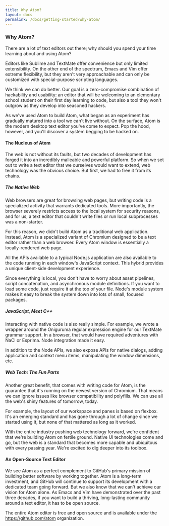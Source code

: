 ```yaml
---
title: Why Atom?
layout: docs
permalink: /docs/getting-started/why-atom/
---
```

### Why Atom?

There are a lot of text editors out there; why should you spend your time learning about and using Atom?

Editors like Sublime and TextMate offer convenience but only limited extensibility. On the other end of the spectrum, Emacs and Vim offer extreme flexibility, but they aren't very approachable and can only be customized with special-purpose scripting languages.

We think we can do better. Our goal is a zero-compromise combination of hackability and usability: an editor that will be welcoming to an elementary school student on their first day learning to code, but also a tool they won't outgrow as they develop into seasoned hackers.

As we've used Atom to build Atom, what began as an experiment has gradually matured into a tool we can't live without. On the surface, Atom is the modern desktop text editor you've come to expect. Pop the hood, however, and you'll discover a system begging to be hacked on.

#### The Nucleus of Atom

The web is not without its faults, but two decades of development has forged it into an incredibly malleable and powerful platform. So when we set out to write a text editor that we ourselves would want to extend, web technology was the obvious choice. But first, we had to free it from its chains.

##### The Native Web

Web browsers are great for browsing web pages, but writing code is a specialized activity that warrants dedicated tools. More importantly, the browser severely restricts access to the local system for security reasons, and for us, a text editor that couldn't write files or run local subprocesses was a non-starter.

For this reason, we didn't build Atom as a traditional web application. Instead, Atom is a specialized variant of Chromium designed to be a text editor rather than a web browser. Every Atom window is essentially a locally-rendered web page.

All the APIs available to a typical Node.js application are also available to the code running in each window's JavaScript context. This hybrid provides a unique client-side development experience.

Since everything is local, you don't have to worry about asset pipelines, script concatenation, and asynchronous module definitions. If you want to load some code, just require it at the top of your file. Node's module system makes it easy to break the system down into lots of small, focused packages.

##### JavaScript, Meet C++

Interacting with native code is also really simple. For example, we wrote a wrapper around the Oniguruma regular expression engine for our TextMate grammar support. In a browser, that would have required adventures with NaCl or Esprima. Node integration made it easy.

In addition to the Node APIs, we also expose APIs for native dialogs, adding application and context menu items, manipulating the window dimensions, etc.

##### Web Tech: The Fun Parts

Another great benefit, that comes with writing code for Atom, is the guarantee that it's running on the newest version of Chromium. That means we can ignore issues like browser compatibility and polyfills. We can use all the web's shiny features of tomorrow, today.

For example, the layout of our workspace and panes is based on flexbox. It's an emerging standard and has gone through a lot of change since we started using it, but none of that mattered as long as it worked.

With the entire industry pushing web technology forward, we're confident that we're building Atom on fertile ground. Native UI technologies come and go, but the web is a standard that becomes more capable and ubiquitous with every passing year. We're excited to dig deeper into its toolbox.

#### An Open-Source Text Editor

We see Atom as a perfect complement to GitHub's primary mission of building better software by working together. Atom is a long-term investment, and GitHub will continue to support its development with a dedicated team going forward. But we also know that we can't achieve our vision for Atom alone. As Emacs and Vim have demonstrated over the past three decades, if you want to build a thriving, long-lasting community around a text editor, it has to be open source.

The entire Atom editor is free and open source and is available under the https://github.com/atom organization.
